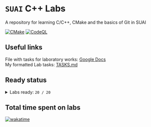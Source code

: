 # `SUAI` C++ Labs

A repository for learning C/C++, CMake and the basics of Git in SUAI

[![CMake](https://github.com/cyberpotat42/SUAI-Labs/actions/workflows/cmake.yml/badge.svg)](https://github.com/cyberpotat42/SUAI-Labs/actions/workflows/cmake.yml)
[![CodeQL](https://github.com/cyberpotat42/SUAI-Labs/actions/workflows/codeql.yml/badge.svg)](https://github.com/cyberpotat42/SUAI-Labs/actions/workflows/codeql.yml)

## Useful links

File with tasks for laboratory works: [Google Docs](https://docs.google.com/document/d/1xrpJrEPfF8pt5H5FsIfXumKFvwkoEy_wYpgZskR7_lA/)  
My formatted Lab tasks: [TASKS.md](TASKS.md)

<!-- TODO: Backup Google Sheets with labs -->
<!-- The report with the lab results: [Google Sheets](https://docs.google.com/spreadsheets/d/1lntWU4vhTECSaRqylbBAyvFPDyTe_JTkbdczJ-7RJFQ/) -->
<!-- Ready-made variants are listed here: [STATUS.md](STATUS.md)   -->

## Ready status

<details>
<summary>
Labs ready: <code>20 / 20</code>  
</summary>
<p></p>

| Lab         |            Base             |            Dop             | Lab          |             Base             |              Dop               |
| :---------- | :-------------------------: | :------------------------: | :----------- | :--------------------------: | :----------------------------: |
| Sem 1 lab 0 |   [✔️](Semester_1/Lab_0)    |   [✔️](Semester_1/Lab_0)   | Sem 2 lab 10 | [✔️](Semester_2/Lab_10/base) |  [✔️](Semester_2/Lab_10/dop)   |
| Sem 1 lab 1 |   [✔️](Semester_1/Lab_1)    |   [✔️](Semester_1/Lab_1)   | Sem 2 lab 11 | [✔️](Semester_2/Lab_11/base) |  [✔️](Semester_2/Lab_11/dop)   |
| Sem 1 lab 2 |   [✔️](Semester_1/Lab_2)    |   [✔️](Semester_1/Lab_2)   | Sem 2 lab 12 | [✔️](Semester_2/Lab_12/base) |  [✔️](Semester_2/Lab_12/dop)   |
| Sem 1 lab 3 |   [✔️](Semester_1/Lab_3)    |   [✔️](Semester_1/Lab_3)   | Sem 2 lab 13 | [✔️](Semester_2/Lab_13/base) |   [⚠](Semester_2/Lab_13/dop)   |
| Sem 1 lab 4 |   [✔️](Semester_1/Lab_4)    |   [✔️](Semester_1/Lab_4)   | Sem 2 lab 14 | [✔️](Semester_2/Lab_14/base) |  [✔️](Semester_2/Lab_14/dop)   |
| Sem 1 lab 5 |   [✔️](Semester_1/Lab_5)    |   [✔️](Semester_1/Lab_5)   | Sem 2 lab 15 |  [✔️](Practice/Lab_15/base)  | [✔️](Practice/Lab_15/extended) |
| Sem 1 lab 6 |   [✔️](Semester_1/Lab_6)    |   [✔️](Semester_1/Lab_6)   | Sem 2 lab 16 |  [⚠](Practice/Lab_16/base)   | [⚠](Practice/Lab_16/extended)  |
| Sem 2 lab 7 | [✔️](Semester_2/Lab_7/base) | [✔️](Semester_2/Lab_7/dop) | Sem 3 lab 17 | [✔️](Semester_3/Lab_17/base) |  [✔️](Semester_3/Lab_17/dop)   |
| Sem 2 lab 8 | [✔️](Semester_2/Lab_8/base) | [✔️](Semester_2/Lab_8/dop) | Sem 3 lab 18 | [✔️](Semester_3/Lab_18/base) |  [✔️](Semester_3/Lab_18/dop)   |
| Sem 2 lab 9 | [✔️](Semester_2/Lab_9/base) | [✔️](Semester_2/Lab_9/dop) | Sem 3 lab 20 | [✔️](Semester_3/Lab_20/base) |  [✔️](Semester_3/Lab_20/dop)   |

> Click on the icon to go to the lab folder

</details>

## Total time spent on labs

[![wakatime](https://wakatime.com/badge/user/44ab2413-c50e-4335-a9cd-7990b8ed9c8b/project/40f4ff13-1639-42ba-a9dd-a503aca9302c.svg)](https://wakatime.com/@CyberPotat42)
